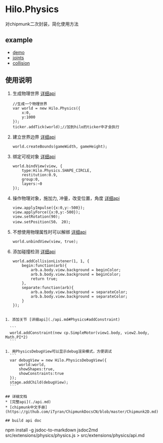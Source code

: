 # Hilo.Physics
对chipmunk二次封装，简化使用方法

## example
* [demo](http://hiloteam.github.io/Hilo/src/extensions/physics/demo/index.html)
* [joints](http://hiloteam.github.io/Hilo/src/extensions/physics/demo/joints.html)
* [collision](http://hiloteam.github.io/Hilo/src/extensions/physics/demo/collision.html)

## 使用说明

1. 生成物理世界 [详细api](./api.md#new_Physics_new)

	```
	//生成一个物理世界
	var world = new Hilo.Physics({
	    x:0,
	    y:1000
	});
	ticker.addTick(world);//加到hilo的ticker中才会执行
	```
1. 建立世界边界 [详细api](./api.md#Physics#createBounds)

   ```
   world.createBounds(gameWidth, gameHeight);
   ```
1. 绑定可视对象 [详细api](./api.md#Physics#bindView)

   ```
   world.bindView(view, {
       type:Hilo.Physics.SHAPE_CIRCLE,
       restitution:0.9,
       group:0,
       layers:~0
   });
   ```
1. 操作物理对象，施加力, 冲量，改变位置，角度 [详细api](./api.md#PhysicsViewMixin)

   ```
   view.applyImpulse({x:0,y:-500});
   view.applyForce({x:0,y:-500});
   view.setRotation(90);
   view.setPosition(50， 20);
   ```
1. 不想使用物理属性时可以解绑 [详细api](./api.md#Physics#unbindView)

   ```
   world.unbindView(view, true);
   ```

1. 添加碰撞检测 [详细api](./api.md#Physics#addCollisionListener)

    ```
    world.addCollisionListener(1, 1, {
        begin:function(arb){
            arb.a.body.view.background = beginColor;
            arb.b.body.view.background = beginColor;
            return true;
        },
        separate:function(arb){
            arb.a.body.view.background = separateColor;
            arb.b.body.view.background = separateColor;
        }
    });
  ```

1. 添加关节 [详细api](./api.md#Physics#addConstraint)

    ```
    world.addConstraint(new cp.SimpleMotor(view1.body, view2.body, Math.PI*2)
    ```

1. 用PhysicsDebugView可以显示debug渲染模式，方便调试
    ```
    var debugView = new Hilo.PhysicsDebugView({
        world:world,
        showShapes:true,
        showConstraints:true
    });
    stage.addChild(debugView);
    ```

## 详细文档
* [完整api](./api.md)
* [chipmunk中文手册](https://github.com/iTyran/ChipmunkDocsCN/blob/master/Chipmunk2D.md)

## build api doc
```
npm install -g jsdoc-to-markdown
jsdoc2md src/extensions/physics/physics.js > src/extensions/physics/api.md
```